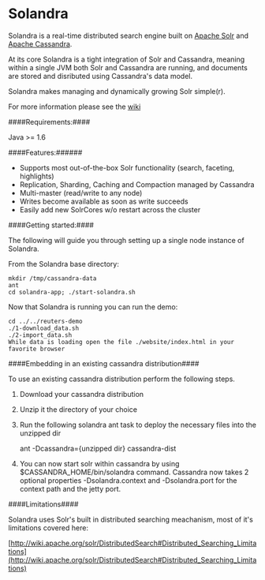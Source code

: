Solandra
========
Solandra is a real-time distributed search engine built on [Apache Solr](http://lucene.apache.org) and [Apache Cassandra](http://cassandra.apache.org).

At its core Solandra is a tight integration of Solr and Cassandra, meaning within a single JVM both Solr and Cassandra are running, and 
documents are stored and disributed using Cassandra's data model. 

Solandra makes managing and dynamically growing Solr simple(r). 

For more information please see the [wiki](https://github.com/tjake/Solandra/wiki)

####Requirements:####

Java >= 1.6

####Features:######

  - Supports most out-of-the-box Solr functionality (search, faceting, highlights)
  - Replication, Sharding, Caching and Compaction managed by Cassandra
  - Multi-master (read/write to any node)
  - Writes become available as soon as write succeeds
  - Easily add new SolrCores w/o restart across the cluster 

####Getting started:####

The following will guide you through setting up a single node instance of Solandra.

From the Solandra base directory:
  
    mkdir /tmp/cassandra-data
    ant
    cd solandra-app; ./start-solandra.sh 
  
Now that Solandra is running you can run the demo:
  
    cd ../../reuters-demo
    ./1-download_data.sh
    ./2-import_data.sh  
    While data is loading open the file ./website/index.html in your favorite browser 


####Embedding in an existing cassandra distribution####

To use an existing cassandra distribution perform the following steps.

1. Download your cassandra distribution
2. Unzip it the directory of your choice
3. Run the following solandra ant task to deploy the necessary files into the unzipped dir
    
    ant -Dcassandra={unzipped dir} cassandra-dist 
    
4. You can now start solr within cassandra by using $CASSANDRA_HOME/bin/solandra command.  Cassandra now takes 2 optional properties -Dsolandra.context and -Dsolandra.port for the context path and the jetty port. 
    
####Limitations####

Solandra uses Solr's built in distributed searching meachanism, 
most of it's limitations covered here: 

[http://wiki.apache.org/solr/DistributedSearch#Distributed_Searching_Limitations](http://wiki.apache.org/solr/DistributedSearch#Distributed_Searching_Limitations)